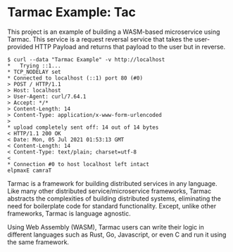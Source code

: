 # Tarmac Example: Tac

This project is an example of building a WASM-based microservice using Tarmac. This service is a request reversal service 
that takes the user-provided HTTP Payload and returns that payload to the user but in reverse.

```console
$ curl --data "Tarmac Example" -v http://localhost
*   Trying ::1...
* TCP_NODELAY set
* Connected to localhost (::1) port 80 (#0)
> POST / HTTP/1.1
> Host: localhost
> User-Agent: curl/7.64.1
> Accept: */*
> Content-Length: 14
> Content-Type: application/x-www-form-urlencoded
> 
* upload completely sent off: 14 out of 14 bytes
< HTTP/1.1 200 OK
< Date: Mon, 05 Jul 2021 01:53:13 GMT
< Content-Length: 14
< Content-Type: text/plain; charset=utf-8
< 
* Connection #0 to host localhost left intact
elpmaxE camraT
```

Tarmac is a framework for building distributed services in any language. Like many other distributed 
service/microservice frameworks, Tarmac abstracts the complexities of building distributed systems, eliminating the 
need for boilerplate code for standard functionality. Except, unlike other frameworks, Tarmac is language agnostic.

Using Web Assembly (WASM), Tarmac users can write their logic in different languages such as Rust, Go, Javascript, or 
even C and run it using the same framework.
